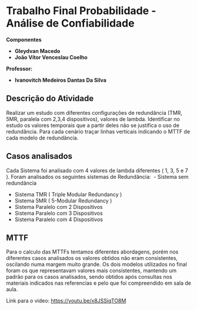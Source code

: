 # Trabalho Final Probabilidade - Análise de Confiabilidade

**Componentes**
   - **Gleydvan Macedo**
   - **João Vítor Venceslau Coelho**
   
**Professor:**
   - **Ivanovitch Medeiros Dantas Da Silva**
## Descrição do Atividade
Realizar um estudo com diferentes configurações de redundância (TMR, 5MR, paralela com 2,3,4 dispositivos), valores de lambda. Identificar no estudo os valores temporais que a partir deles não se justifica o uso de redundância. Para cada cenário traçar linhas verticais indicando o MTTF de cada modelo de redundância. 

## Casos analisados
Cada Sistema foi analisado com 4 valores de lambda diferentes ( 1, 3, 5 e 7 ).
Foram analisados os seguintes sistemas de Redundância:
  - Sistema sem redundância
  - Sistema TMR ( Triple Modular Redundancy )
  - Sistema 5MR ( 5-Modular Redundancy )
  - Sistema Paralelo com 2 Dispositivos
  - Sistema Paralelo com 3 Dispositivos
  - Sistema Paralelo com 4 Dispositivos


## MTTF
Para o calculo das MTTFs tentamos diferentes abordagens, porém nos diferentes casos analisados os valores obtidos não eram consistentes, oscilando numa margem muito grande. Os dois modelos utilizados no final foram os que representavam valores mais consistentes, mantendo um padrão para os casos analisados, sendo obtidos após consultas nos materiais indicados nas referencias e pelo que foi compreendido em sala de aula.

Link para o video: https://youtu.be/x8JSSiqTO8M
